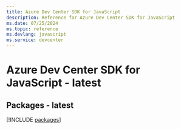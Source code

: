 ```yaml
---
title: Azure Dev Center SDK for JavaScript
description: Reference for Azure Dev Center SDK for JavaScript
ms.date: 07/25/2024
ms.topic: reference
ms.devlang: javascript
ms.service: devcenter
---
```

# Azure Dev Center SDK for JavaScript - latest
## Packages - latest
[!INCLUDE [packages](dev-center-index.md)]